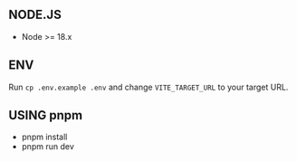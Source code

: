 ## NODE.JS

- Node >= 18.x

## ENV

Run `cp .env.example .env` and change `VITE_TARGET_URL` to your target URL.

## USING pnpm

- pnpm install
- pnpm run dev
